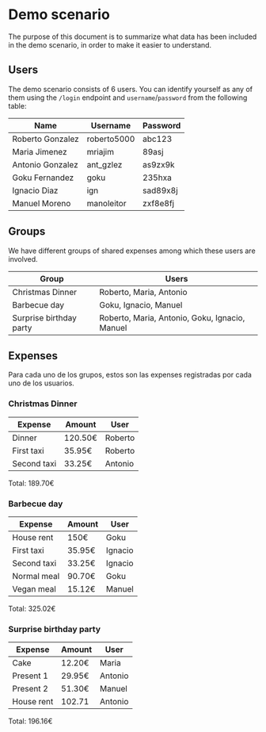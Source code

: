# Demo scenario

The purpose of this document is to summarize what data has been included in the demo scenario, in order to make it easier to understand.

## Users

The demo scenario consists of 6 users. You can identify yourself as any of them using the `/login` endpoint and `username`/`password` from the following table:

| **Name**             | **Username**  | **Password** |
|----------------------|---------------|--------------|
| Roberto Gonzalez     | roberto5000   | abc123       |
| Maria Jimenez        | mriajim       | 89asj        |
| Antonio Gonzalez     | ant_gzlez     | as9zx9k      |
| Goku Fernandez       | goku          | 235hxa       |
| Ignacio Diaz         | ign           | sad89x8j     |
| Manuel Moreno        | manoleitor    | zxf8e8fj     |

## Groups

We have different groups of shared expenses among which these users are involved.

| **Group**                | **Users**                                      |
|--------------------------|------------------------------------------------|
| Christmas Dinner         | Roberto, Maria, Antonio                        |
| Barbecue day             | Goku, Ignacio, Manuel                          |
| Surprise birthday party  | Roberto, Maria, Antonio, Goku, Ignacio, Manuel |

## Expenses

Para cada uno de los grupos, estos son las expenses registradas por cada uno de los usuarios.

### Christmas Dinner

| **Expense**   | **Amount** | **User**  |
|---------------|------------|-----------|
| Dinner        | 120.50€    | Roberto   |
| First taxi    | 35.95€     | Roberto   |
| Second taxi   | 33.25€     | Antonio   |

Total: 189.70€

### Barbecue day

| **Expense** | **Amount** | **User**  |
|-------------|-----------|-----------|
| House rent  | 150€      | Goku      |
| First taxi  | 35.95€    | Ignacio   |
| Second taxi | 33.25€    | Ignacio   |
| Normal meal | 90.70€    | Goku      |
| Vegan meal  | 15.12€    | Manuel    |

Total: 325.02€

### Surprise birthday party

| **Expense** | **Amount** | **User** |
|-------------|------------|----------|
| Cake        | 12.20€     | Maria    |
| Present 1   | 29.95€     | Antonio  |
| Present 2   | 51.30€     | Manuel   |
| House rent  | 102.71     | Antonio  |

Total: 196.16€

